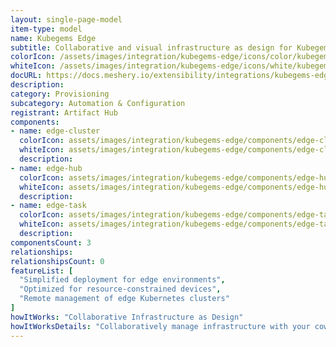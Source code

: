 ```yaml
---
layout: single-page-model
item-type: model
name: Kubegems Edge
subtitle: Collaborative and visual infrastructure as design for Kubegems Edge
colorIcon: /assets/images/integration/kubegems-edge/icons/color/kubegems-edge-color.svg
whiteIcon: /assets/images/integration/kubegems-edge/icons/white/kubegems-edge-white.svg
docURL: https://docs.meshery.io/extensibility/integrations/kubegems-edge
description: 
category: Provisioning
subcategory: Automation & Configuration
registrant: Artifact Hub
components: 
- name: edge-cluster
  colorIcon: assets/images/integration/kubegems-edge/components/edge-cluster/icons/color/edge-cluster-color.svg
  whiteIcon: assets/images/integration/kubegems-edge/components/edge-cluster/icons/white/edge-cluster-white.svg
  description: 
- name: edge-hub
  colorIcon: assets/images/integration/kubegems-edge/components/edge-hub/icons/color/edge-hub-color.svg
  whiteIcon: assets/images/integration/kubegems-edge/components/edge-hub/icons/white/edge-hub-white.svg
  description: 
- name: edge-task
  colorIcon: assets/images/integration/kubegems-edge/components/edge-task/icons/color/edge-task-color.svg
  whiteIcon: assets/images/integration/kubegems-edge/components/edge-task/icons/white/edge-task-white.svg
  description: 
componentsCount: 3
relationships: 
relationshipsCount: 0
featureList: [
  "Simplified deployment for edge environments",
  "Optimized for resource-constrained devices",
  "Remote management of edge Kubernetes clusters"
]
howItWorks: "Collaborative Infrastructure as Design"
howItWorksDetails: "Collaboratively manage infrastructure with your coworkers synchronously sharing the same designs."
---
```


